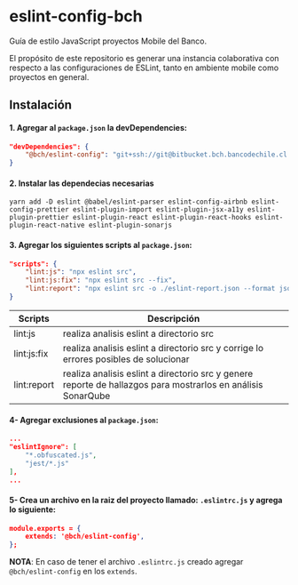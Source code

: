 # eslint-config-bch

Guía de estilo JavaScript proyectos Mobile del Banco.

El propósito de este repositorio es generar una instancia colaborativa con respecto a las configuraciones de ESLint, tanto en ambiente mobile como proyectos en general.

## Instalación

#### 1. Agregar al `package.json` la devDependencies:

```json
"devDependencies": {
    "@bch/eslint-config": "git+ssh://git@bitbucket.bch.bancodechile.cl:7999/inva/eslint-config-bch.git#v1.4.0",
}
```

#### 2. Instalar las dependecias necesarias

```
yarn add -D eslint @babel/eslint-parser eslint-config-airbnb eslint-config-prettier eslint-plugin-import eslint-plugin-jsx-a11y eslint-plugin-prettier eslint-plugin-react eslint-plugin-react-hooks eslint-plugin-react-native eslint-plugin-sonarjs
```

#### 3. Agregar los siguientes scripts al `package.json`:

```json
"scripts": {
    "lint:js": "npx eslint src",
    "lint:js:fix": "npx eslint src --fix",
    "lint:report": "npx eslint src -o ./eslint-report.json --format json",
}
```

| Scripts | Descripción |
| ------ | ------ |
| lint:js | realiza analisis eslint a directorio src |
| lint:js:fix | realiza analisis eslint a directorio src y corrige lo errores posibles de solucionar |
| lint:report | realiza analisis eslint a directorio src y genere reporte de hallazgos para mostrarlos en análisis SonarQube |

#### 4- Agregar exclusiones al `package.json`:

```json
...  
"eslintIgnore": [
    "*.obfuscated.js",
    "jest/*.js"
],
...
```

#### 5- Crea un archivo en la raiz del proyecto llamado: `.eslintrc.js` y agrega lo siguiente:

```json
module.exports = {
    extends: '@bch/eslint-config',
};
```

**NOTA**: En caso de tener el archivo `.eslintrc.js` creado agregar `@bch/eslint-config` en los `extends`.